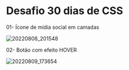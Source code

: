 # Desafio 30 dias de CSS 

01- Ícone de mídia social em camadas

![20220808_201548](https://user-images.githubusercontent.com/105385268/183531340-8e90c0ca-a1ef-49ed-9751-81f76b5a5a05.gif)

02- Botão com efeito HOVER

![20220809_173654](https://user-images.githubusercontent.com/105385268/183759059-75974ea3-281a-4c3b-b119-8347564c40f0.gif)
